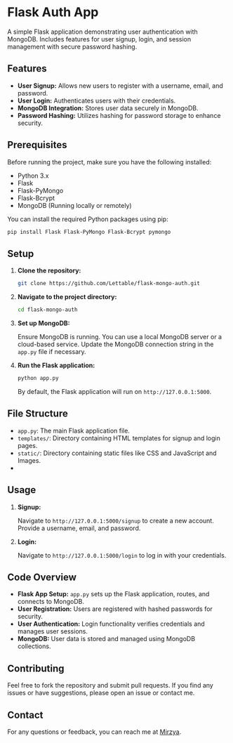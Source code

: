 # Flask Auth App 

A simple Flask application demonstrating user authentication with MongoDB. Includes features for user signup, login, and session management with secure password hashing.

## Features

- **User Signup:** Allows new users to register with a username, email, and password.
- **User Login:** Authenticates users with their credentials.
- **MongoDB Integration:** Stores user data securely in MongoDB.
- **Password Hashing:** Utilizes hashing for password storage to enhance security.

## Prerequisites

Before running the project, make sure you have the following installed:

- Python 3.x
- Flask
- Flask-PyMongo
- Flask-Bcrypt
- MongoDB (Running locally or remotely)

You can install the required Python packages using pip:

```bash
pip install Flask Flask-PyMongo Flask-Bcrypt pymongo
```

## Setup

1. **Clone the repository:**

   ```bash
   git clone https://github.com/Lettable/flask-mongo-auth.git
   ```

2. **Navigate to the project directory:**

   ```bash
   cd flask-mongo-auth
   ```

3. **Set up MongoDB:**

   Ensure MongoDB is running. You can use a local MongoDB server or a cloud-based service. Update the MongoDB connection string in the `app.py` file if necessary.

4. **Run the Flask application:**

   ```bash
   python app.py
   ```

   By default, the Flask application will run on `http://127.0.0.1:5000`.

## File Structure

- `app.py`: The main Flask application file.
- `templates/`: Directory containing HTML templates for signup and login pages.
- `static/`: Directory containing static files like CSS and JavaScript and Images.
- 
## Usage

1. **Signup:**

   Navigate to `http://127.0.0.1:5000/signup` to create a new account. Provide a username, email, and password.

2. **Login:**

   Navigate to `http://127.0.0.1:5000/login` to log in with your credentials.

## Code Overview

- **Flask App Setup:** `app.py` sets up the Flask application, routes, and connects to MongoDB.
- **User Registration:** Users are registered with hashed passwords for security.
- **User Authentication:** Login functionality verifies credentials and manages user sessions.
- **MongoDB:** User data is stored and managed using MongoDB collections.

## Contributing

Feel free to fork the repository and submit pull requests. If you find any issues or have suggestions, please open an issue or contact me.

## Contact

For any questions or feedback, you can reach me at [Mirzya](tg://openmessage?user_id=6404281440).

